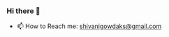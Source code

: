 ### Hi there 👋

<!--
**shivaniks/shivaniks** is a ✨ _special_ ✨ repository because its `README.md` (this file) appears on your GitHub profile.

Here are some ideas to get you started:

- 🔭 I’m currently working on ...
- 🌱 I’m currently learning ...
- 👯 I’m looking to collaborate on ...
- 🤔 I’m looking for help with ...
- 💬 Ask me about ...
-->
- 📫 How to Reach me: shivanigowdaks@gmail.com
<!--
- 📫 Reach me at: shivanigowdaks@gmail.com
- 😄 Pronouns: 
- ⚡ Fun fact: ...
-->
